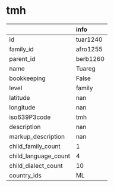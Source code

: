 # tmh
|                      | info     |
|:---------------------|:---------|
| id                   | tuar1240 |
| family_id            | afro1255 |
| parent_id            | berb1260 |
| name                 | Tuareg   |
| bookkeeping          | False    |
| level                | family   |
| latitude             | nan      |
| longitude            | nan      |
| iso639P3code         | tmh      |
| description          | nan      |
| markup_description   | nan      |
| child_family_count   | 1        |
| child_language_count | 4        |
| child_dialect_count  | 10       |
| country_ids          | ML       |